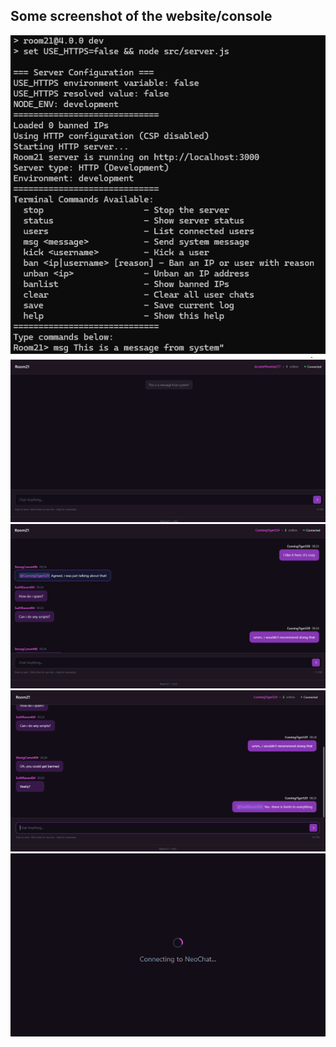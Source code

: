 ## Some screenshot of the website/console
<div style="text-align: center;">
  <img src="./img/CommandPrompt.PNG">
  <img src="./img/3-sys.PNG">
  <img src="./img/1-screenshot.PNG">
  <img src="./img/2-screenshot.PNG">
  <img src="./img/Connecting.PNG">
</div>